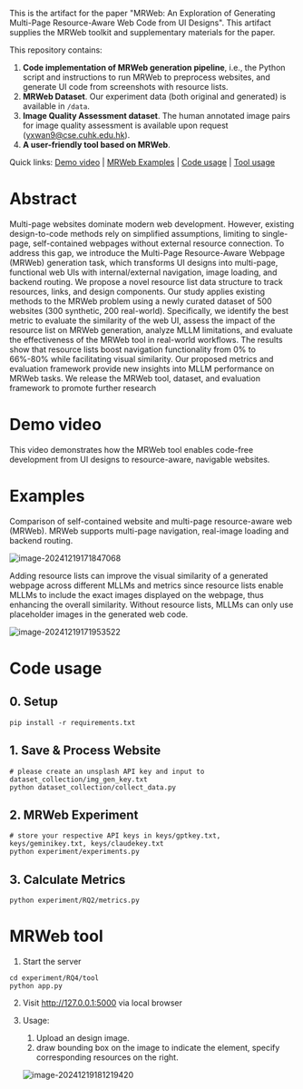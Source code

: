This is the artifact for the paper "MRWeb: An Exploration of Generating Multi-Page Resource-Aware Web Code from UI Designs". This artifact supplies the MRWeb toolkit and supplementary materials for the paper. 


This repository contains:

1. **Code implementation of MRWeb generation pipeline**, i.e., the Python script and instructions to run MRWeb to preprocess websites, and generate UI code from screenshots with resource lists. 
2.  **MRWeb Dataset**. Our experiment data (both original and generated) is available in `/data`. 
3. **Image Quality Assessment dataset**. The human annotated image pairs for image quality assessment is available upon request (yxwan9@cse.cuhk.edu.hk). 
4. **A user-friendly tool based on MRWeb**.


Quick links: [Demo video](#Demo-video) | [MRWeb Examples](#Examples) | [Code usage](#Code-usage) | [Tool usage](#MRWeb-tool) 


# Abstract

Multi-page websites dominate modern web development. However, existing design-to-code methods rely on simplified assumptions, limiting to single-page, self-contained webpages without external resource connection. To address this gap, we introduce the Multi-Page Resource-Aware Webpage (MRWeb) generation task, which transforms UI designs into multi-page, functional web UIs with internal/external navigation, image loading, and backend routing. We propose a novel resource list data structure to track resources, links, and design components. Our study applies existing methods to the MRWeb problem using a newly curated dataset of 500 websites (300 synthetic, 200 real-world). Specifically, we identify the best metric to evaluate the similarity of the web UI, assess the impact of the resource list on MRWeb generation, analyze MLLM limitations, and evaluate the effectiveness of the MRWeb tool in real-world workflows. The results show that resource lists boost navigation functionality from 0% to 66%-80% while facilitating visual similarity. Our proposed metrics and evaluation framework provide new insights into MLLM performance on MRWeb tasks. We release the MRWeb tool, dataset, and evaluation framework to promote further research



# Demo video

This video demonstrates how the MRWeb tool enables code-free development from UI designs to resource-aware, navigable websites. 



# Examples

Comparison of self-contained website and multi-page resource-aware web (MRWeb). MRWeb supports multi-page navigation, real-image loading and backend routing.

![image-20241219171847068](C:\Users\Tony\Desktop\multipage_new\assets\comparison1.png)

Adding resource lists can improve the visual similarity of a generated webpage across different MLLMs and metrics since resource lists enable MLLMs to include the exact images displayed on the webpage, thus enhancing the overall similarity. Without resource lists, MLLMs can only use placeholder images in the generated web code.

![image-20241219171953522](C:\Users\Tony\Desktop\multipage_new\assets\comparison2.png)


# Code usage

## 0. Setup

```shell
pip install -r requirements.txt
```



## 1. Save & Process Website

```shell
# please create an unsplash API key and input to dataset_collection/img_gen_key.txt
python dataset_collection/collect_data.py
```

## 2. MRWeb Experiment

```shell
# store your respective API keys in keys/gptkey.txt, keys/geminikey.txt, keys/claudekey.txt
python experiment/experiments.py
```

## 3. Calculate Metrics

```shell
python experiment/RQ2/metrics.py
```



# MRWeb tool

1. Start the server

```shell
cd experiment/RQ4/tool
python app.py
```

2. Visit http://127.0.0.1:5000 via local browser

3. Usage:

   1. Upload an design image.
   2. draw bounding box on the image to indicate the element, specify corresponding resources on the right.

   ![image-20241219181219420](C:\Users\Tony\Desktop\multipage_new\assets\tool.png)
